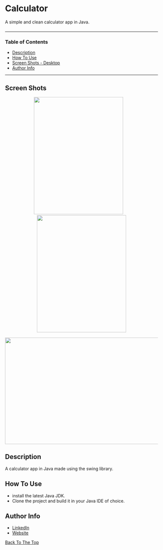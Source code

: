 # Calculator
A simple and clean calculator app in Java.
  
###
---
  ### Table of Contents

- [Description](#description)
- [How To Use](#how-to-use)
- [Screen Shots - Desktop](#screen-shots)
- [Author Info](#author-info)
  

---

 ## Screen Shots


<div class='container'align='center'>
  <img src="https://github.com/ctrl-alt-caleb/Calculator/blob/master/images/calculator.png" width="294" height="385">&nbsp;&nbsp;&nbsp;&nbsp;&nbsp;
  <img src="https://github.com/ctrl-alt-caleb/Calculator/blob/master/images/output-onlinegiftools(3).gif" width="294" height="385"><br><br>
</div>

<div class='container'align='center'>
  <img src="https://github.com/ctrl-alt-caleb/Calculator/blob/master/images/calcgif2.gif" width="600" height="350">
</div>

  

## Description
  
A calculator app in Java made using the swing library.
  
## How To Use

- install the latest Java JDK.
- Clone the project and build it in your Java IDE of choice.


## Author Info

- [LinkedIn](https://linkedin.com/in/calebhebert)
- [Website](https://calebhebert.com)<br>


[Back To The Top](#Calculator)



